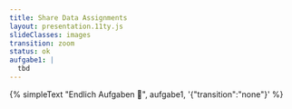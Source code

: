```yaml
---
title: Share Data Assignments
layout: presentation.11ty.js
slideClasses: images
transition: zoom
status: ok
aufgabe1: |
  tbd
---
```


{% simpleText "Endlich Aufgaben 🎊", aufgabe1, '{"transition":"none"}'  %}




